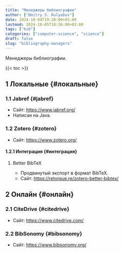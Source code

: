 ```yaml
---
title: "Менеджеры библиографии"
author: ["Dmitry S. Kulyabov"]
date: 2024-10-04T19:20:00+03:00
lastmod: 2024-10-05T18:56:00+03:00
tags: ["bib"]
categories: ["computer-science", "science"]
draft: false
slug: "bibliography-managers"
---
```


Менеджеры библиографии.

<!--more-->

{{< toc >}}


## <span class="section-num">1</span> Локальные {#локальные}


### <span class="section-num">1.1</span> Jabref {#jabref}

-   Сайт: <https://www.jabref.org/>
-   Написан на Java.


### <span class="section-num">1.2</span> Zotero {#zotero}

-   Сайт: <https://www.zotero.org/>


#### <span class="section-num">1.2.1</span> Интеграция {#интеграция}

<!--list-separator-->

1.  Better BibTeX

    -   Продвинутый экспорт в формат BibTeX.
    -   Сайт: <https://retorque.re/zotero-better-bibtex/>


## <span class="section-num">2</span> Онлайн {#онлайн}


### <span class="section-num">2.1</span> CiteDrive {#citedrive}

-   Сайт: <https://www.citedrive.com/>


### <span class="section-num">2.2</span> BibSonomy {#bibsonomy}

-   Сайт: <https://www.bibsonomy.org/>
